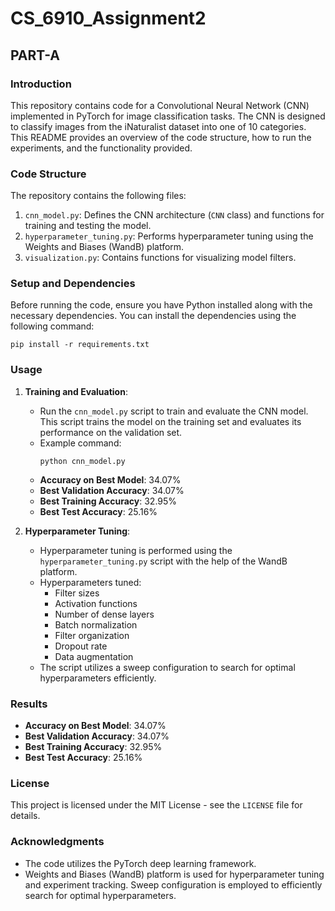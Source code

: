 # CS_6910_Assignment2
## PART-A
### Introduction
This repository contains code for a Convolutional Neural Network (CNN) implemented in PyTorch for image classification tasks. The CNN is designed to classify images from the iNaturalist dataset into one of 10 categories. This README provides an overview of the code structure, how to run the experiments, and the functionality provided.

### Code Structure
The repository contains the following files:
1. `cnn_model.py`: Defines the CNN architecture (`CNN` class) and functions for training and testing the model.
2. `hyperparameter_tuning.py`: Performs hyperparameter tuning using the Weights and Biases (WandB) platform.
3. `visualization.py`: Contains functions for visualizing model filters.

### Setup and Dependencies
Before running the code, ensure you have Python installed along with the necessary dependencies. You can install the dependencies using the following command:
```
pip install -r requirements.txt
```

### Usage
1. **Training and Evaluation**:
   - Run the `cnn_model.py` script to train and evaluate the CNN model. This script trains the model on the training set and evaluates its performance on the validation set.
   - Example command:
     ```
     python cnn_model.py
     ```
   - **Accuracy on Best Model**: 34.07%
   - **Best Validation Accuracy**: 34.07%
   - **Best Training Accuracy**: 32.95%
   - **Best Test Accuracy**: 25.16%

2. **Hyperparameter Tuning**:
   - Hyperparameter tuning is performed using the `hyperparameter_tuning.py` script with the help of the WandB platform.
   - Hyperparameters tuned:
     - Filter sizes
     - Activation functions
     - Number of dense layers
     - Batch normalization
     - Filter organization
     - Dropout rate
     - Data augmentation
   - The script utilizes a sweep configuration to search for optimal hyperparameters efficiently.


### Results
- **Accuracy on Best Model**: 34.07%
- **Best Validation Accuracy**: 34.07%
- **Best Training Accuracy**: 32.95%
- **Best Test Accuracy**: 25.16%

### License
This project is licensed under the MIT License - see the `LICENSE` file for details.

### Acknowledgments
- The code utilizes the PyTorch deep learning framework.
- Weights and Biases (WandB) platform is used for hyperparameter tuning and experiment tracking. Sweep configuration is employed to efficiently search for optimal hyperparameters.
